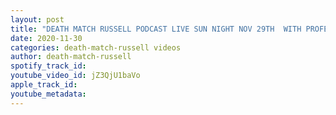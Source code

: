 ```yaml
---
layout: post
title: "DEATH MATCH RUSSELL PODCAST LIVE SUN NIGHT NOV 29TH  WITH PROFESSIONAL WRESTLER ROMA MILLER"
date: 2020-11-30
categories: death-match-russell videos
author: death-match-russell
spotify_track_id: 
youtube_video_id: jZ3QjU1baVo
apple_track_id: 
youtube_metadata: 
---
```

